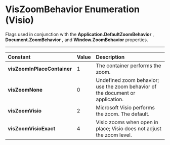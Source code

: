 
# VisZoomBehavior Enumeration (Visio)

Flags used in conjunction with the  **Application.DefaultZoomBehavior** , **Document.ZoomBehavior** , and **Window.ZoomBehavior** properties.


****


|**Constant**|**Value**|**Description**|
|:-----|:-----|:-----|
| **visZoomInPlaceContainer**|1|The container performs the zoom.|
| **visZoomNone**|0|Undefined zoom behavior; use the zoom behavior of the document or application.|
| **visZoomVisio**|2|Microsoft Visio performs the zoom. The default.|
| **visZoomVisioExact**|4|Visio zooms when open in place; Visio does not adjust the zoom level.|
